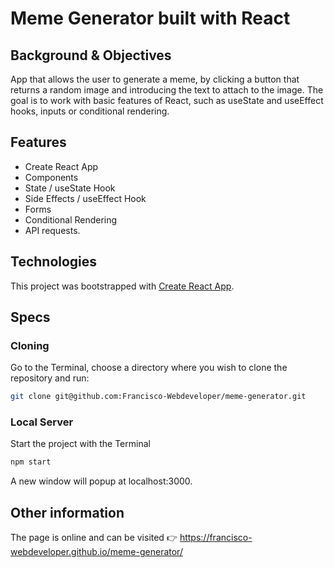 # Meme Generator built with React

## Background & Objectives
App that allows the user to generate a meme, by clicking a button that returns a random image and introducing the text to attach to the image. The goal is to work with basic features of React, such as useState and useEffect hooks, inputs or conditional rendering.

## Features
* Create React App
* Components
* State / useState Hook
* Side Effects / useEffect Hook
* Forms
* Conditional Rendering
* API requests.

## Technologies
This project was bootstrapped with [Create React App](https://github.com/facebook/create-react-app).

## Specs

### Cloning
Go to the Terminal, choose a directory where you wish to clone the repository and run:
```bash
git clone git@github.com:Francisco-Webdeveloper/meme-generator.git
```

### Local Server
Start the project with the Terminal
```bash
npm start
```

A new window will popup at localhost:3000.

## Other information
The page is online and can be visited 👉 https://francisco-webdeveloper.github.io/meme-generator/
